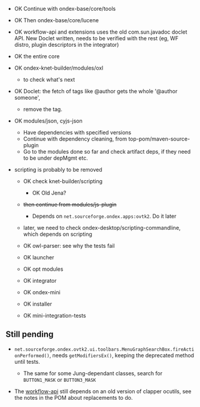   * OK Continue with ondex-base/core/tools
  * OK Then ondex-base/core/lucene

  * OK workflow-api and extensions uses the old com.sun.javadoc doclet API.
		New Doclet written, needs to be verified with the rest (eg, WF distro,
		plugin descriptors in the integrator)
 
  * OK the entire core

  * OK ondex-knet-builder/modules/oxl
    * to check what's next

  * OK Doclet: the fetch of tags like @author gets the whole '@author someone',
    * remove the tag.

  * OK modules/json, cyjs-json
    * Have dependencies with specified versions
    * Continue with dependency cleaning, from top-pom/maven-source-plugin
    * Go to the modules done so far and check artifact deps, if they need to be under
      depMgmt etc.
  
  * scripting is probably to be removed
    * OK check knet-builder/scripting
    	* OK Old Jena?
    * ~~then continue from modules/js-plugin~~ 
    	* Depends on `net.sourceforge.ondex.apps:ovtk2`. Do it later
    * later, we need to check ondex-desktop/scripting-commandline, which depends on scripting
	
	* OK owl-parser: see why the tests fail
		
	* OK launcher
	* OK opt modules
	* OK integrator
	* OK ondex-mini
	* OK installer
	* OK mini-integration-tests
	
	
## Still pending

  * `net.sourceforge.ondex.ovtk2.ui.toolbars.MenuGraphSearchBox.fireActionPerformed()`, needs 
  `getModifiersEx()`, keeping the deprecated method until tests.
  	* The same for some Jung-dependant classes, search for `BUTTON1_MASK` or `BUTTON3_MASK`

  * The [workflow-api](ondex-base/core/workflow-api/pom.xml) still depends on an old version of
  clapper ocutils, see the notes in the POM about replacements to do.
    